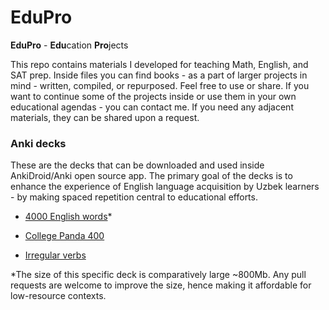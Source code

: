 # EduPro
**EduPro** - **Edu**cation **Pro**jects

This repo contains materials I developed for teaching Math, English, and SAT prep.
Inside files you can find books - as a part of larger projects in mind - written, compiled, or repurposed. Feel free to use or share. If you want to continue some of the projects inside or use them in your own educational agendas - you can contact me. If you need any adjacent materials, they can be shared upon a request.

### Anki decks
These are the decks that can be downloaded and used inside AnkiDroid/Anki open source app. The primary goal of the decks is to enhance the experience of English language acquisition by Uzbek learners - by making spaced repetition central to educational efforts.

* [4000 English words](https://drive.google.com/file/d/1TTGGZ3Ac-fxh5TRhxwdrW8yziXkfG5LG/view?usp=drive_link)*

* [College Panda 400](https://drive.google.com/file/d/1jmJnK4nPZt6QGYsJDaG-7WLqeCAzo3yj/view?usp=sharing)

* [Irregular verbs](https://drive.google.com/file/d/1znW7LpmPSMIBrdpjxItEiIAUgffuVHwG/view?usp=sharing)



*The size of this specific deck is comparatively large ~800Mb. Any pull requests are welcome to improve the size, hence making it affordable for low-resource contexts.
